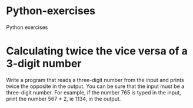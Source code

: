 # Python-exercises
Python exercises
# Calculating twice the vice versa of a 3-digit number
Write a program that reads a three-digit number from the input and prints twice the opposite in the output. You can be sure that the input must be a three-digit number. For example, if the number 765 is typed in the input, print the number 567 * 2, ie 1134, in the output.
